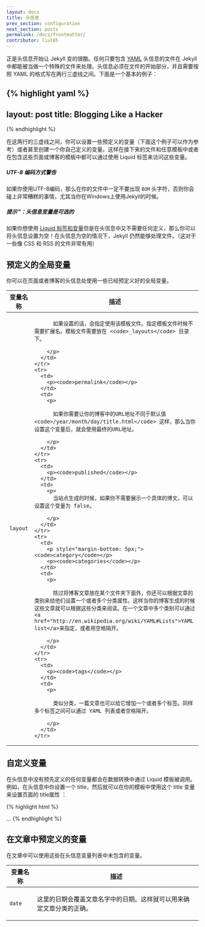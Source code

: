 ```yaml
---
layout: docs
title: 头信息 
prev_section: configuration
next_section: posts
permalink: /docs/frontmatter/
contributor: liul85
---
```


正是头信息开始让 Jekyll 变的很酷。任何只要包含 [YAML](http://yaml.org/) 头信息的文件在 Jekyll 中都能被当做一个特殊的文件来处理。头信息必须在文件的开始部分，并且需要按照 YAML 的格式写在两行三虚线之间。下面是一个基本的例子：

{% highlight yaml %}
---
layout: post
title: Blogging Like a Hacker
---
{% endhighlight %}

在这两行的三虚线之间，你可以设置一些预定义的变量（下面这个例子可以作为参考）或者甚至创建一个你自己定义的变量。这样在接下来的文件和任意模板中或者在包含这些页面或博客的模板中都可以通过使用 Liquid 标签来访问这些变量。

<div class="note warning">
  <h5>UTF-8 编码方式警告</h5>
  <p>
    如果你使用UTF-8编码，那么在你的文件中一定不要出现 <code>BOM</code> 头字符，否则你会碰上非常糟糕的事情，尤其当你在Windows上使用Jekyll的时候。
  </p>
</div>

<div class="note">
  <h5>提示™：头信息变量是可选的</h5>
  <p>
    如果你想使用 <a href="../variables/">Liquid 标签和变量</a>但是在头信息中又不需要任何定义，那么你可以将头信息设置为空！在头信息为空的情况下，Jekyll 仍然能够处理文件。（这对于一些像 CSS 和 RSS 的文件非常有用）
  </p>
</div>

## 预定义的全局变量 

你可以在页面或者博客的头信息处使用一些已经预定义好的全局变量。

<div class="mobile-side-scroller">
<table>
  <thead>
    <tr>
      <th>变量名称</th>
      <th>描述</th>
    </tr>
  </thead>
  <tbody>
    <tr>
      <td>
        <p><code>layout</code></p>
      </td>
      <td>
        <p>

          如果设置的话，会指定使用该模板文件。指定模板文件时候不需要扩展名。模板文件需要放在 <code>_layouts</code> 目录下。

        </p>
      </td>
    </tr>
    <tr>
      <td>
        <p><code>permalink</code></p>
      </td>
      <td>
        <p>

          如果你需要让你的博客中的URL地址不同于默认值 <code>/year/month/day/title.html</code> 这样，那么当你设置这个变量后，就会使用最终的URL地址。

        </p>
      </td>
    </tr>
    <tr>
      <td>
        <p><code>published</code></p>
      </td>
      <td>
        <p>
          当站点生成的时候，如果你不需要展示一个具体的博文，可以设置这个变量为 false。

        </p>
      </td>
    </tr>
    <tr>
      <td>
        <p style="margin-bottom: 5px;"><code>category</code></p>
        <p><code>categories</code></p>
      </td>
      <td>
        <p>

          除过将博客文章放在某个文件夹下面外，你还可以根据文章的类别来给他们设置一个或者多个分类属性。这样当你的博客生成的时候这些文章就可以根据这些分类来阅读。在一个文章中多个类别可以通过 <a href="http://en.wikipedia.org/wiki/YAML#Lists">YAML list</a>来指定，或者用空格隔开。

        </p>
      </td>
    </tr>
    <tr>
      <td>
        <p><code>tags</code></p>
      </td>
      <td>
        <p>

          类似分类，一篇文章也可以给它增加一个或者多个标签。同样多个标签之间可以通过 YAML 列表或者空格隔开。

        </p>
      </td>
    </tr>
  </tbody>
</table>
</div>


## 自定义变量

在头信息中没有预先定义的任何变量都会在数据转换中通过 Liquid 模板被调用。例如，在头信息中你设置一个 title，然后就可以在你的模板中使用这个 title 变量来设置页面的 title属性 ：

{% highlight html %}
<!DOCTYPE HTML>
<html>
  <head>
    <title>{% raw %}{{ page.title }}{% endraw %}</title>
  </head>
  <body>
    ...
{% endhighlight %}

## 在文章中预定义的变量

在文章中可以使用这些在头信息变量列表中未包含的变量。

<div class="mobile-side-scroller">
<table>
  <thead>
    <tr>
      <th>变量名称</th>
      <th>描述</th>
    </tr>
  </thead>
  <tbody>
    <tr>
      <td>
        <p><code>date</code></p>
      </td>
      <td>
        <p>
          这里的日期会覆盖文章名字中的日期。这样就可以用来确定文章分类的正确。
        </p>
      </td>
    </tr>
  </tbody>
</table>
</div>

